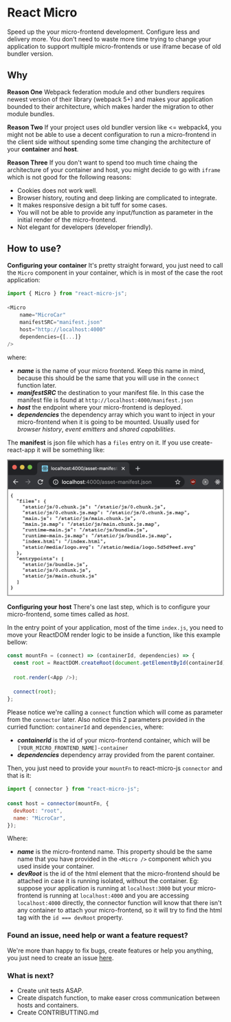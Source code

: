 # React Micro

Speed up the your micro-frontend development. Configure less and delivery more. You don't need to waste more time trying to change your application to support multiple micro-frontends or use iframe becase of old bundler version.

## Why

**Reason One**
Webpack federation module and other bundlers requires newest version of their library (webpack 5+) and makes your application bounded to their architecture, which makes harder the migration to other module bundles.

**Reason Two**
If your project uses old bundler version like <= webpack4, you might not be able to use a decent configuration to run a micro-frontend in the client side without spending some time changing the architecture of your **container** and **host**.

**Reason Three**
If you don't want to spend too much time chaing the architecture of your container and host, you might decide to go with `iframe` which is not good for the following reasons:

- Cookies does not work well.
- Browser history, routing and deep linking are complicated to integrate.
- It makes responsive design a bit tuff for some cases.
- You will not be able to provide any input/function as parameter in the initial render of the micro-frontend.
- Not elegant for developers (developer friendly).

## How to use?

**Configuring your container**
It's pretty straight forward, you just need to call the `Micro` component in your container, which is in most of the case the root application:

```js
import { Micro } from "react-micro-js";

<Micro
    name="MicroCar"
    manifestSRC="manifest.json"
    host="http://localhost:4000"
    dependencies={[...]}
/>
```

where:
- _**name**_ is the name of your micro frontend. Keep this name in mind, because this should be the same that you will use in the `connect` function later.
- _**manifestSRC**_ the destination to your manifest file. In this case the manifest file is found at `http://localhost:4000/manifest.json`
- _**host**_ the endpoint where your micro-frontend is deployed.
- _**dependencies**_ the dependency array which you want to inject in your micro-frontend when it is going to be mounted. Usually used for _browser history_, _event emitters_ and _shared capabilities_.

The **manifest** is json file which has a `files` entry on it. If you use create-react-app it will be something like:

<img src="./docs/manifest-example.png">

**Configuring your host**
There's one last step, which is to configure your micro-frontend, some times called as _host_.

In the entry point of your application, most of the time `index.js`, you need to move your ReactDOM render logic to be inside a function, like this example bellow:

```js
const mountFn = (connect) => (containerId, dependencies) => {
  const root = ReactDOM.createRoot(document.getElementById(containerId));

  root.render(<App />);

  connect(root);
};
```

Please notice we're calling a `connect` function which will come as parameter from the `connector` later. Also notice this 2 parameters provided in the curried function: `containerId` and `dependencies`, where:

- _**containerId**_ is the id of your micro-frontend container, which will be `[YOUR_MICRO_FRONTEND_NAME]-container`
- _**dependencies**_ dependency array provided from the parent container.

Then, you just need to provide your `mountFn` to react-micro-js `connector` and that is it:

```js
import { connector } from "react-micro-js";

const host = connector(mountFn, {
  devRoot: "root",
  name: "MicroCar",
});
```

Where:

- _**name**_ is the micro-frontend name. This property should be the same name that you have provided in the `<Micro />` component which you used inside your container. 
- _**devRoot**_ is the id of the html element that the micro-frontend should be attached in case it is running isolated, without the container. Eg: suppose your application is running at `localhost:3000` but your micro-frontend is running at `localhost:4000` and you are accessing `localhost:4000` directly, the connector function will know that there isn't any container to attach your micro-frontend, so it will try to find the html tag with the `id === devRoot` property.

### Found an issue, need help or want a feature request?
We're more than happy to fix bugs, create features or help you anything, you just need to create an issue [here](https://github.com/NevinhaJS/react-micro-js/issues/new).

### What is next?

- Create unit tests ASAP.
- Create dispatch function, to make easer cross communication between hosts and containers.
- Create CONTRIBUTTING.md